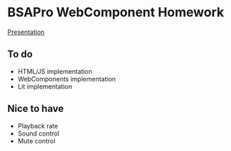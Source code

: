 # BSAPro WebComponent Homework

[Presentation](https://what1s1ove.github.io/bsapro-webcomponents/)

## To do

- HTML/JS implementation
- WebComponents implementation
- Lit implementation

## Nice to have

- Playback rate
- Sound control
- Mute control
